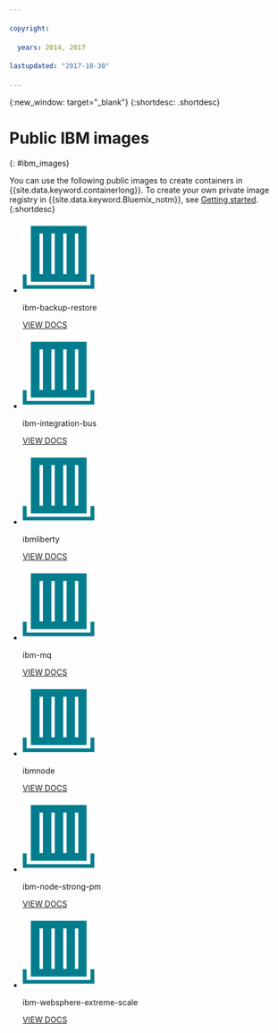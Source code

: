 ```yaml
---

copyright:

  years: 2014, 2017

lastupdated: "2017-10-30"

---
```


{:new_window: target="_blank"}
{:shortdesc: .shortdesc}

# Public IBM images
{: #ibm_images}

You can use the following public images to create containers in {{site.data.keyword.containerlong}}. To create your own private image registry in {{site.data.keyword.Bluemix_notm}}, see [Getting started](/docs/services/Registry/index.html).
{:shortdesc}


<ul class="runtimeIconList">
<li>
<p class="runtimeIcon"><img src="images/container-image_ibm.svg" alt="For more information about the ibm-backup-restore image, check out the documentation."></p>
<p class="runtimeTitle">ibm-backup-restore</p>
<p class="runtimeLink"><a format="html" href="/docs/services/RegistryImages/ibm-backup-restore/index.html" scope="peer" title="For more information about the ibm-backup-restore image, check out the documentation.">VIEW DOCS</a></p>
</li>

<li>
<p class="runtimeIcon"><img src="images/container-image_ibm.svg" alt="After you create an integration solution, you can use the ibm-integration-bus image to provision a single container in {{site.data.keyword.Bluemix_notm}}. You can then deploy your integration solution into this container by using the web UI or from a terminal."></p>
<p class="runtimeTitle">ibm-integration-bus</p>
<p class="runtimeLink"><a format="html" href="/docs/services/RegistryImages/ibm-integration-bus/index.html" scope="peer" title="After you create an integration solution, you can use the ibm-integration-bus image to provision a single container in {{site.data.keyword.Bluemix_notm}}. You can then deploy your integration solution into this container by using the web UI or from a terminal.">VIEW DOCS</a></p>
</li>

<li>
<p class="runtimeIcon"><img src="images/container-image_ibm.svg" alt="You can use the ibmliberty images as a parent to create your own image and deploy your own WAR, EAR, or OSGi apps based on Java in an IBM WebSphere Application Server Liberty container."></p>
<p class="runtimeTitle">ibmliberty</p>
<p class="runtimeLink"><a format="html" href="/docs/services/RegistryImages/ibmliberty/index.html" scope="peer" title="You can use the ibmliberty images as a parent to create your own image and deploy your own WAR, EAR, or OSGi apps based on Java in an IBM WebSphere Application Server Liberty container.">VIEW DOCS</a></p>
</li>

<li>
<p class="runtimeIcon"><img src="images/container-image_ibm.svg" alt="For more
information about the ibm-mq image, check out the documentation."></p>
<p class="runtimeTitle">ibm-mq</p>
<p class="runtimeLink"><a format="html" href="/docs/services/RegistryImages/ibm-mq/index.html" scope="peer" title="For more
information about the ibm-mq image, check out the documentation.">VIEW DOCS</a></p>
</li>

<li>
<p class="runtimeIcon"><img src="images/container-image_ibm.svg" alt="Use the IBM Node (ibmnode) image as a parent to build your own image with your own Node.js app code."></p>
<p class="runtimeTitle">ibmnode</p>
<p class="runtimeLink"><a format="html" href="/docs/services/RegistryImages/ibmnode/index.html" scope="peer" title="Use the IBM Node (ibmnode) image as a parent to build your own image with your own Node.js app code.">VIEW DOCS</a></p>
</li>

<li>
<p class="runtimeIcon"><img src="images/container-image_ibm.svg" alt="The Strongloop Process Manager enables you to deploy, manage, and monitor Node.js apps in the {{site.data.keyword.cloud_notm}} that were implemented on a remote machine."></p>
<p class="runtimeTitle">ibm-node-strong-pm</p>
<p class="runtimeLink"><a format="html" href="/docs/services/RegistryImages/ibm-node-strong-pm/index.html" scope="peer" title="The Strongloop Process Manager enables you to deploy, manage, and monitor Node.js apps in the {{site.data.keyword.cloud_notm}} that were implemented on a remote machine.">VIEW DOCS</a></p>
</li>

<li>
<p class="runtimeIcon"><img src="images/container-image_ibm.svg" alt="You can use the ibm-websphere-extreme-scale images to stand up eXtremeScale distributed
caching servers to run your distributed caching use cases such as simple, session and dynacache by
connecting to the caching servers from your Liberty {{site.data.keyword.cloud_notm}} client applications."></p>
<p class="runtimeTitle">ibm-websphere-extreme-scale</p>
<p class="runtimeLink"><a format="html"
href="/docs/services/RegistryImages/ibm-websphere-extreme-scale/index.html" scope="peer"
 title="You can use the ibm-websphere-extreme-scale images to stand up eXtremeScale distributed
caching servers to run your distributed caching use cases such as simple, session and dynacache by
connecting to the caching servers from your Liberty {{site.data.keyword.Bluemix_notm}} client applications.">VIEW DOCS</a></p>
</li></ul>
